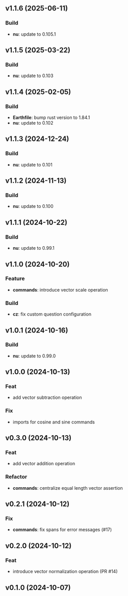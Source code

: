 ## v1.1.6 (2025-06-11)

### Build

- **nu**: update to 0.105.1

## v1.1.5 (2025-03-22)

### Build

- **nu**: update to 0.103

## v1.1.4 (2025-02-05)

### Build

- **Earthfile**: bump rust version to 1.84.1
- **nu**: update to 0.102

## v1.1.3 (2024-12-24)

### Build

- **nu**: update to 0.101

## v1.1.2 (2024-11-13)

### Build

- **nu**: update to 0.100

## v1.1.1 (2024-10-22)

### Build

- **nu**: update to 0.99.1

## v1.1.0 (2024-10-20)

### Feature

- **commands**: introduce vector scale operation

### Build

- **cz**: fix custom question configuration

## v1.0.1 (2024-10-16)

### Build

- **nu**: update to 0.99.0

## v1.0.0 (2024-10-13)

### Feat

- add vector subtraction operation

### Fix

- imports for cosine and sine commands

## v0.3.0 (2024-10-13)

### Feat

- add vector addition operation

### Refactor

- **commands**: centralize equal length vector assertion

## v0.2.1 (2024-10-12)

### Fix

- **commands**: fix spans for error messages (#17)

## v0.2.0 (2024-10-12)

### Feat

- introduce vector normalization operation (PR #14)

## v0.1.0 (2024-10-07)

